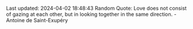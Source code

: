 Last updated: 2024-04-02 18:48:43
Random Quote: Love does not consist of gazing at each other, but in looking together in the same direction. - Antoine de Saint-Exupéry